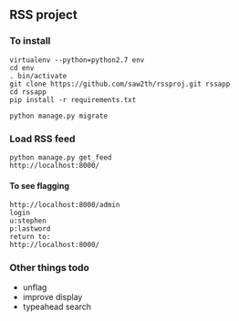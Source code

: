 ## RSS project

### To install

```
virtualenv --python=python2.7 env
cd env
. bin/activate
git clone https://github.com/saw2th/rssproj.git rssapp
cd rssapp
pip install -r requirements.txt

python manage.py migrate
```

### Load RSS feed

```
python manage.py get_feed
http://localhost:8000/
```

#### To see flagging
```
http://localhost:8000/admin
login
u:stephen
p:lastword
return to:
http://localhost:8000/
```

### Other things todo
 - unflag
 - improve display
 - typeahead search